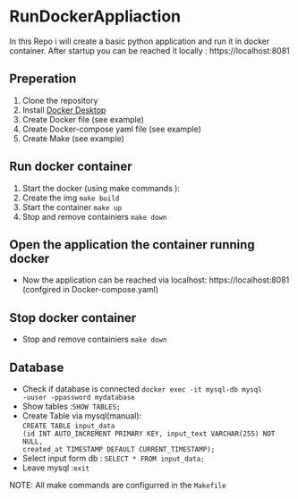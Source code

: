 # RunDockerAppliaction

In this Repo i will create a basic python application and run it in docker container.
After startup you can be reached it locally : https://localhost:8081

## Preperation  
1. Clone the repository 
2. Install [Docker Desktop](https://www.docker.com/products/docker-desktop/)
3. Create Docker file (see example)
4. Create Docker-compose yaml file (see example)
5. Create Make (see example)

## Run docker container
1. Start the docker (using make commands ): </br>
2. Create the img <code>make build</code> </br>
3. Start the container <code>make up</code> </br>
3. Stop and remove containiers <code>make down</code>


## Open the application the container running docker
- Now the application can be reached via localhost: https://localhost:8081 (confgired in Docker-compose.yaml) 

## Stop docker container

- Stop and remove containiers <code>make down</code></br>

## Database
- Check if database is connected <code>docker exec -it mysql-db mysql -uuser -ppassword mydatabase</code></br>
- Show tables :<code>SHOW TABLES;</code>
- Create Table via mysql(manual): </br><code>CREATE TABLE input_data (id INT AUTO_INCREMENT PRIMARY KEY, input_text VARCHAR(255) NOT NULL, created_at TIMESTAMP DEFAULT CURRENT_TIMESTAMP);</code>
- Select input form db : <code>SELECT * FROM input_data;</code>
- Leave mysql :<code>exit</code>

NOTE: All make commands are configurred in the <code>Makefile</code>